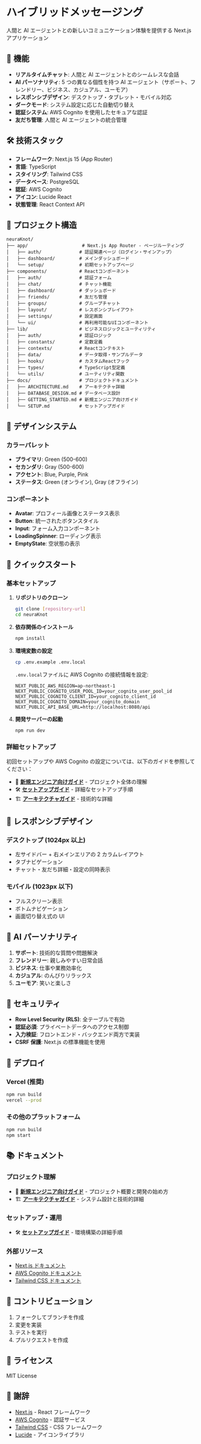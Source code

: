 # ハイブリッドメッセージング

人間と AI エージェントとの新しいコミュニケーション体験を提供する Next.js アプリケーション

## 🚀 機能

- **リアルタイムチャット**: 人間と AI エージェントとのシームレスな会話
- **AI パーソナリティ**: 5 つの異なる個性を持つ AI エージェント（サポート、フレンドリー、ビジネス、カジュアル、ユーモア）
- **レスポンシブデザイン**: デスクトップ・タブレット・モバイル対応
- **ダークモード**: システム設定に応じた自動切り替え
- **認証システム**: AWS Cognito を使用したセキュアな認証
- **友だち管理**: 人間と AI エージェントの統合管理

## 🛠 技術スタック

- **フレームワーク**: Next.js 15 (App Router)
- **言語**: TypeScript
- **スタイリング**: Tailwind CSS
- **データベース**: PostgreSQL
- **認証**: AWS Cognito
- **アイコン**: Lucide React
- **状態管理**: React Context API

## 📁 プロジェクト構造

```
neuraKnot/
├── app/                    # Next.js App Router - ページルーティング
│   ├── auth/              # 認証関連ページ（ログイン・サインアップ）
│   ├── dashboard/         # メインダッシュボード
│   └── setup/             # 初期セットアップページ
├── components/            # Reactコンポーネント
│   ├── auth/              # 認証フォーム
│   ├── chat/              # チャット機能
│   ├── dashboard/         # ダッシュボード
│   ├── friends/           # 友だち管理
│   ├── groups/            # グループチャット
│   ├── layout/            # レスポンシブレイアウト
│   ├── settings/          # 設定画面
│   └── ui/                # 再利用可能なUIコンポーネント
├── lib/                   # ビジネスロジックとユーティリティ
│   ├── auth/              # 認証ロジック
│   ├── constants/         # 定数定義
│   ├── contexts/          # Reactコンテキスト
│   ├── data/              # データ取得・サンプルデータ
│   ├── hooks/             # カスタムReactフック
│   ├── types/             # TypeScript型定義
│   └── utils/             # ユーティリティ関数
├── docs/                  # プロジェクトドキュメント
│   ├── ARCHITECTURE.md    # アーキテクチャ詳細
│   ├── DATABASE_DESIGN.md # データベース設計
│   ├── GETTING_STARTED.md # 新規エンジニア向けガイド
│   └── SETUP.md           # セットアップガイド
```

## 🎨 デザインシステム

### カラーパレット

- **プライマリ**: Green (500-600)
- **セカンダリ**: Gray (500-600)
- **アクセント**: Blue, Purple, Pink
- **ステータス**: Green (オンライン), Gray (オフライン)

### コンポーネント

- **Avatar**: プロフィール画像とステータス表示
- **Button**: 統一されたボタンスタイル
- **Input**: フォーム入力コンポーネント
- **LoadingSpinner**: ローディング表示
- **EmptyState**: 空状態の表示

## 🚀 クイックスタート

### 基本セットアップ

1. **リポジトリのクローン**

   ```bash
   git clone [repository-url]
   cd neuraKnot
   ```

2. **依存関係のインストール**

   ```bash
   npm install
   ```

3. **環境変数の設定**

   ```bash
   cp .env.example .env.local
   ```

   `.env.local`ファイルに AWS Cognito の接続情報を設定:

   ```
   NEXT_PUBLIC_AWS_REGION=ap-northeast-1
   NEXT_PUBLIC_COGNITO_USER_POOL_ID=your_cognito_user_pool_id
   NEXT_PUBLIC_COGNITO_CLIENT_ID=your_cognito_client_id
   NEXT_PUBLIC_COGNITO_DOMAIN=your_cognito_domain
   NEXT_PUBLIC_API_BASE_URL=http://localhost:8080/api
   ```

4. **開発サーバーの起動**
   ```bash
   npm run dev
   ```

### 詳細セットアップ

初回セットアップや AWS Cognito の設定については、以下のガイドを参照してください：

- 📖 **[新規エンジニア向けガイド](docs/GETTING_STARTED.md)** - プロジェクト全体の理解
- 🛠️ **[セットアップガイド](docs/SETUP.md)** - 詳細なセットアップ手順
- 🏗️ **[アーキテクチャガイド](docs/ARCHITECTURE.md)** - 技術的な詳細

## 📱 レスポンシブデザイン

### デスクトップ (1024px 以上)

- 左サイドバー + 右メインエリアの 2 カラムレイアウト
- タブナビゲーション
- チャット・友だち詳細・設定の同時表示

### モバイル (1023px 以下)

- フルスクリーン表示
- ボトムナビゲーション
- 画面切り替え式の UI

## 🤖 AI パーソナリティ

1. **サポート**: 技術的な質問や問題解決
2. **フレンドリー**: 親しみやすい日常会話
3. **ビジネス**: 仕事や業務効率化
4. **カジュアル**: のんびりリラックス
5. **ユーモア**: 笑いと楽しさ

## 🔐 セキュリティ

- **Row Level Security (RLS)**: 全テーブルで有効
- **認証必須**: プライベートデータへのアクセス制御
- **入力検証**: フロントエンド・バックエンド両方で実装
- **CSRF 保護**: Next.js の標準機能を使用

## 🚀 デプロイ

### Vercel (推奨)

```bash
npm run build
vercel --prod
```

### その他のプラットフォーム

```bash
npm run build
npm start
```

## 📚 ドキュメント

### プロジェクト理解

- 📖 **[新規エンジニア向けガイド](docs/GETTING_STARTED.md)** - プロジェクト概要と開発の始め方
- 🏗️ **[アーキテクチャガイド](docs/ARCHITECTURE.md)** - システム設計と技術的詳細

### セットアップ・運用

- 🛠️ **[セットアップガイド](docs/SETUP.md)** - 環境構築の詳細手順

### 外部リソース

- [Next.js ドキュメント](https://nextjs.org/docs)
- [AWS Cognito ドキュメント](https://docs.aws.amazon.com/cognito/)
- [Tailwind CSS ドキュメント](https://tailwindcss.com/docs)

## 🤝 コントリビューション

1. フォークしてブランチを作成
2. 変更を実装
3. テストを実行
4. プルリクエストを作成

## 📄 ライセンス

MIT License

## 🙏 謝辞

- [Next.js](https://nextjs.org/) - React フレームワーク
- [AWS Cognito](https://aws.amazon.com/cognito/) - 認証サービス
- [Tailwind CSS](https://tailwindcss.com/) - CSS フレームワーク
- [Lucide](https://lucide.dev/) - アイコンライブラリ
